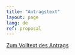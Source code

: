 ```yaml
---
title: "Antragstext"
layout: page
lang: de
ref: proposal
---
```





[Zum Volltext des Antrags]({{site.url}}/assets/schwerpunktprogramm_CLS.pdf)
